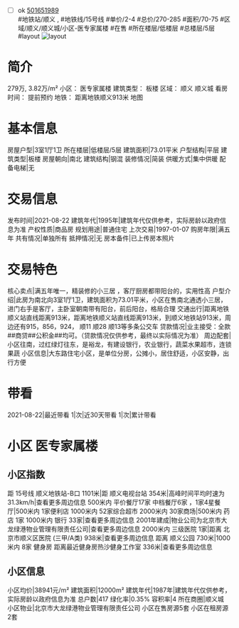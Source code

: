 - [ ] ok [501651989](https://bj.5i5j.com/ershoufang/501651989.html)  
 #地铁站/顺义 ,  #地铁线/15号线
#单价/2-4 #总价/270-285 #面积/70-75   #区域/顺义/顺义城/小区-医专家属楼 #在售 #所在楼层/低楼层 #总楼层/5层 #layout 
![layout](http://image2a.5i5j.com/bdir/layout/480672.jpg_P5.jpg) 
# 简介 
 279万,  3.82万/m² 
小区： 医专家属楼
建筑类型： 板楼
区域： 顺义 顺义城
看房时间： 提前预约
地铁： 距离地铁顺义913米 地图
# 基本信息 
 房屋户型|3室1厅1卫
所在楼层|低楼层/5层
建筑面积|73.01平米
户型结构|平层
建筑类型|板楼
房屋朝向|南北
建筑结构|钢混
装修情况|简装
供暖方式|集中供暖
配备电梯|无
# 交易信息 
 发布时间|2021-08-22
建筑年代|1995年|建筑年代仅供参考，实际房龄以政府信息为准
产权性质|商品房
规划用途|普通住宅
上次交易|1997-01-07
购房年限|满五年
共有情况|单独所有
抵押情况|无
房本备件|已上传房本照片
# 交易特色 
 核心卖点|满五年唯一，精装修的小三居 ，客厅厨房都带阳台的，实用性高
户型介绍|此房为南北向3室1厅1卫，建筑面积为73.01平米，小区在售南北通透小三居，进门右手是客厅，主卧室朝南带有阳台，前后阳台，格局合理
交通出行|距离地铁顺义站直线距离913米，距离地铁顺义站直线距离913米，到顺义地铁站913米，周边还有915，856，924， 顺11 顺28 顺13等多条公交车
贷款情况|业主接受：全款##商贷##公积金##均可。（贷款情况仅供参考，最终以实际情况为准）
周边配套|小区往南，过红绿灯往东，是裕龙，有建设银行，农业银行，蔬菜水果超市，连锁果蔬
小区信息|大东路住宅小区，是单位分房，公摊小，居住舒适，小区安静，出行方便
# 带看 
 2021-08-22|最近带看	 1|次|近30天带看	 1|次|累计带看
# 小区 医专家属楼
## 小区指数 
 距 15号线 顺义地铁站-B口 1101米|距 顺义电视台站 354米|高峰时间平均时速为31.3km/h|查看更多周边信息
500米内 平价餐厅17家
中档餐厅6家 ，1家4星餐厅|500米内 1家便利店
1000米内 52家综合超市
2000米内 30家商场|500米内 药店 1家
1000米内 银行 33家|查看更多周边信息
2001年建成|物业公司为北京市大龙绿港物业管理有限责任公司|查看更多周边信息
2000米内 三级医院 1家|距离 北京市顺义区医院 (三甲/A类) 938米|查看更多周边信息
距离 顺义公园 730米|1000米内 8家 健身房
距离最近健身房热沙健身工作室 336米|查看更多周边信息
## 小区信息 
 小区均价|38941元/m²
建筑面积|12000m²
建筑年代|1987年|建筑年代仅供参考，实际房龄以政府信息为准
总户数|417
绿化率|0.35%
容积率|4
所在商圈|顺义城
小区物业|北京市大龙绿港物业管理有限责任公司
小区在售房源5套
小区在租房源2套
